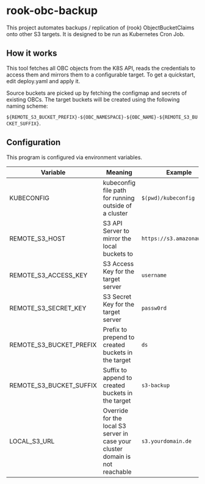 # rook-obc-backup

This project automates backups / replication of (rook) ObjectBucketClaims onto other S3 targets.
It is designed to be run as Kubernetes Cron Job.

## How it works

This tool fetches all OBC objects from the K8S API, reads the credentials to access them and mirrors them to a configurable target.
To get a quickstart, edit deploy.yaml and apply it.

Source buckets are picked up by fetching the configmap and secrets of existing OBCs. The target buckets will be created using the following naming scheme:

`${REMOTE_S3_BUCKET_PREFIX}-${OBC_NAMESPACE}-${OBC_NAME}-${REMOTE_S3_BUCKET_SUFFIX}`.

## Configuration

This program is configured via environment variables.

| Variable | Meaning | Example |
| -------- | ------- | ------- |
| KUBECONFIG | kubeconfig file path for running outside of a cluster | `$(pwd)/kubeconfig`
| REMOTE_S3_HOST | S3 API Server to mirror the local buckets to | `https://s3.amazonaws.com`
| REMOTE_S3_ACCESS_KEY | S3 Access Key for the target server | `username`
| REMOTE_S3_SECRET_KEY | S3 Secret Key for the target server | `passw0rd`
| REMOTE_S3_BUCKET_PREFIX | Prefix to prepend to created buckets in the target | `ds`
| REMOTE_S3_BUCKET_SUFFIX | Suffix to append to created buckets in the target | `s3-backup`
| LOCAL_S3_URL | Override for the local S3 server in case your cluster domain is not reachable | `s3.yourdomain.de`
